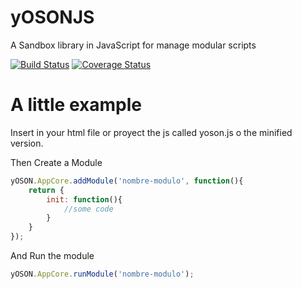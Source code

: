 yOSONJS
=======

A Sandbox library in JavaScript for manage modular scripts

[![Build Status](https://secure.travis-ci.org/frontend-labs/yosonjs.png)](https://travis-ci.org/frontend-labs/yosonjs)
[![Coverage Status](https://img.shields.io/coveralls/andru255/yosonjs.svg)](https://coveralls.io/r/andru255/yosonjs?branch=master)

A little example
================
Insert in your html file or proyect the js called yoson.js o the minified version.

Then Create a Module
```javascript
yOSON.AppCore.addModule('nombre-modulo', function(){
    return {
        init: function(){
            //some code
        }
    }
});
```
And Run the module
```javascript
yOSON.AppCore.runModule('nombre-modulo');
```
